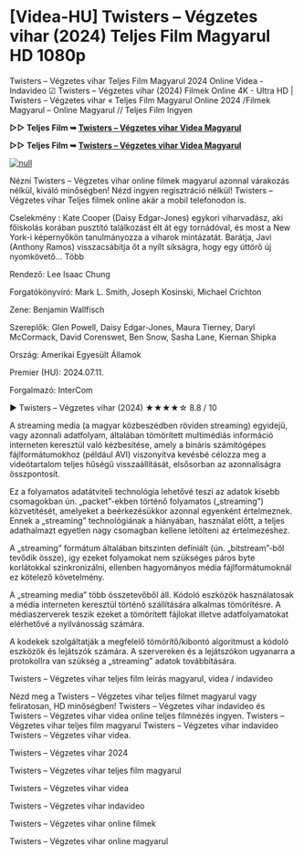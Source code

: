 # [Videa-HU] Twisters – Végzetes vihar (2024) Teljes Film Magyarul HD 1080p

Twisters – Végzetes vihar Teljes Film Magyarul 2024 Online Videa - Indavideo ☑ Twisters – Végzetes vihar (2024) Filmek Online 4K - Ultra HD | Twisters – Végzetes vihar « Teljes Film Magyarul Online 2024 /Filmek Magyarul – Online Magyarul // Teljes Film Ingyen

**▷▷ Teljes Film ➥ [Twisters – Végzetes vihar Videa Magyarul](https://t.co/946BckAEoA)**

**▷▷ Teljes Film ➥ [Twisters – Végzetes vihar Videa Magyarul](https://t.co/946BckAEoA)**

[![null](https://static.wixstatic.com/media/855a25_043b5abeb4ae4d35ac003198e7fe56ed~mv2.gif)](https://t.co/946BckAEoA)

Nézni Twisters – Végzetes vihar online filmek magyarul azonnal várakozás nélkül, kiváló minőségben! Nézd ingyen regisztráció nélkül! Twisters – Végzetes vihar Teljes filmek online akár a mobil telefonodon is.

Cselekmény : Kate Cooper (Daisy Edgar-Jones) egykori viharvadász, aki főiskolás korában pusztító találkozást élt át egy tornádóval, és most a New York-i képernyőkön tanulmányozza a viharok mintázatát. Barátja, Javi (Anthony Ramos) visszacsábítja őt a nyílt síkságra, hogy egy úttörő új nyomkövető… Több

Rendező: Lee Isaac Chung

Forgatókönyvíró: Mark L. Smith, Joseph Kosinski, Michael Crichton

Zene: Benjamin Wallfisch

Szereplők: Glen Powell, Daisy Edgar-Jones, Maura Tierney, Daryl McCormack, David Corenswet, Ben Snow, Sasha Lane, Kiernan Shipka

Ország: Amerikai Egyesült Államok

Premier (HU): 2024.07.11.

Forgalmazó: InterCom

▶️ Twisters – Végzetes vihar (2024) ★★★★☆ 8.8 / 10

A streaming media (a magyar közbeszédben röviden streaming) egyidejű, vagy azonnali adatfolyam, általában tömörített multimédiás információ interneten keresztül való kézbesítése, amely a bináris számítógépes fájlformátumokhoz (például AVI) viszonyítva kevésbé célozza meg a videótartalom teljes hűségű visszaállítását, elsősorban az azonnaliságra összpontosít.

Ez a folyamatos adatátviteli technológia lehetővé teszi az adatok kisebb csomagokban ún. „packet”-ekben történő folyamatos („streaming”) közvetítését, amelyeket a beérkezésükkor azonnal egyenként értelmeznek. Ennek a „streaming” technológiának a hiányában, használat előtt, a teljes adathalmazt egyetlen nagy csomagban kellene letölteni az értelmezéshez.

A „streaming” formátum általában bitszinten definiált (ún. „bitstream”-ből tevődik össze), így ezeket folyamokat nem szükséges páros byte korlátokkal szinkronizálni, ellenben hagyományos média fájlformátumoknál ez kötelező követelmény.

A „streaming media” több összetevőből áll. Kódoló eszközök használatosak a média interneten keresztül történő szállítására alkalmas tömörítésre. A médiaszerverek teszik ezeket a tömörített fájlokat illetve adatfolyamatokat elérhetővé a nyilvánosság számára.

A kodekek szolgáltatják a megfelelő tömörítő/kibontó algoritmust a kódoló eszközök és lejátszók számára. A szervereken és a lejátszókon ugyanarra a protokollra van szükség a „streaming” adatok továbbítására.

Twisters – Végzetes vihar teljes film leírás magyarul, videa / indavideo

Nézd meg a Twisters – Végzetes vihar teljes filmet magyarul vagy feliratosan, HD minőségben! Twisters – Végzetes vihar indavideo és Twisters – Végzetes vihar videa online teljes filmnézés ingyen. Twisters – Végzetes vihar teljes film magyarul Twisters – Végzetes vihar indavideo Twisters – Végzetes vihar videa.

Twisters – Végzetes vihar 2024

Twisters – Végzetes vihar teljes film magyarul

Twisters – Végzetes vihar videa

Twisters – Végzetes vihar indavideo

Twisters – Végzetes vihar online filmek

Twisters – Végzetes vihar online magyarul
